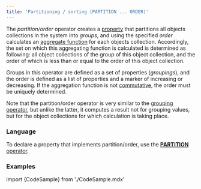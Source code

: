 ```yaml
---
title: 'Partitioning / sorting (PARTITION ... ORDER)'
---
```


The *partition/order* operator creates a [property](Properties.md) that partitions all objects collections in the system into *groups*, and using the specified *order* calculates an [aggregate function](Set_operations.md#func) for each objects collection. Accordingly, the set on which this aggregating function is calculated is determined as following: all object collections of the group of this object collection, and the order of which is less than or equal to the order of this object collection. 

Groups in this operator are defined as a set of properties (*groupings*), and the order is defined as a list of properties and a marker of increasing or decreasing. If the aggregation function is not [commutative](Set_operations.md#commutative-broken), the order must be uniquely determined. 

Note that the partition/order operator is very similar to the [grouping operator](Grouping_GROUP_.md), but unlike the latter, it computes a result not for grouping values, but for the object collections for which calculation is taking place.

### Language

To declare a property that implements partition/order, use the [**PARTITION** operator](PARTITION_operator.md). 

### Examples

import {CodeSample} from './CodeSample.mdx'

<CodeSample url="https://documentation.lsfusion.org/sample?file=OperatorPropertySample&block=partition"/>
